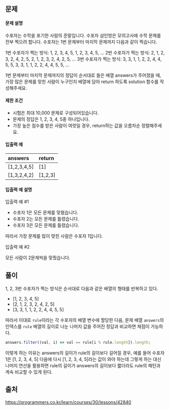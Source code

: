 ## 문제
#### 문제 설명
수포자는 수학을 포기한 사람의 준말입니다. 수포자 삼인방은 모의고사에 수학 문제를 전부 찍으려 합니다. 수포자는 1번 문제부터 마지막 문제까지 다음과 같이 찍습니다.

1번 수포자가 찍는 방식: 1, 2, 3, 4, 5, 1, 2, 3, 4, 5, ...
2번 수포자가 찍는 방식: 2, 1, 2, 3, 2, 4, 2, 5, 2, 1, 2, 3, 2, 4, 2, 5, ...
3번 수포자가 찍는 방식: 3, 3, 1, 1, 2, 2, 4, 4, 5, 5, 3, 3, 1, 1, 2, 2, 4, 4, 5, 5, ...

1번 문제부터 마지막 문제까지의 정답이 순서대로 들은 배열 answers가 주어졌을 때, 가장 많은 문제를 맞힌 사람이 누구인지 배열에 담아 return 하도록 solution 함수를 작성해주세요.

#### 제한 조건
- 시험은 최대 10,000 문제로 구성되어있습니다.
- 문제의 정답은 1, 2, 3, 4, 5중 하나입니다.
- 가장 높은 점수를 받은 사람이 여럿일 경우, return하는 값을 오름차순 정렬해주세요.

#### 입출력 예
|answers|	return|
|:-|:-|
|[1,2,3,4,5]	|[1]|
|[1,3,2,4,2]	|[1,2,3]|

#### 입출력 예 설명
입출력 예 #1

- 수포자 1은 모든 문제를 맞혔습니다.
- 수포자 2는 모든 문제를 틀렸습니다.
- 수포자 3은 모든 문제를 틀렸습니다.

따라서 가장 문제를 많이 맞힌 사람은 수포자 1입니다.

입출력 예 #2

모든 사람이 2문제씩을 맞췄습니다.

## 풀이
1, 2, 3번 수포자가 찍는 방식은 순서대로 다음과 같은 배열의 형태를 반복하고 있다.

- [1, 2, 3, 4, 5]
- [2, 1, 2, 3, 2, 4, 2, 5]
- [3, 3, 1, 1, 2, 2, 4, 4, 5, 5]

따라서 이대로 `rule`이라는 각 수포자의 배열 변수에 할당한 다음, 문제 배열 `answers`의 인덱스를 `rule` 배열의 길이로 나눈 나머지 값을 주어진 정답과 비교하면 채점이 가능하다.

``` js
answers.filter((val, i) => val == rule[i % rule.length]).length;
```

이렇게 하는 이유는 answers의 길이가 rule의 길이보다 길어질 경우, 예를 들어 수포자 1은 [1, 2, 3, 4, 5] 다음에 다시 [1, 2, 3, 4, 5]라는 값이 와야 하는데 그렇게 하는 대신 나머지 연산을 활용하면 rule의 길이가 answers의 길이보다 짧더라도 rule의 패턴과 계속 비교할 수 있게 된다. 

## 출처
https://programmers.co.kr/learn/courses/30/lessons/42840

